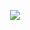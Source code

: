 <p align="center">
<img src="https://github.com/rbhog/rbhog/blob/master/readme-video-new.gif">
</p>
